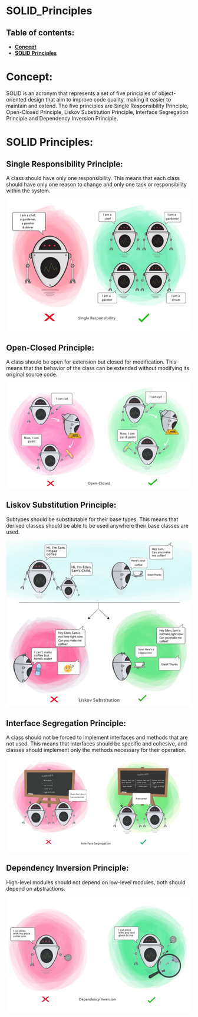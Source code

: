 # SOLID_Principles

Table of contents: 
----------------------
- [**Concept**](https://github.com/ahmed4649080/SOLID_Principles#concept)
- [**SOLID Principles**](https://github.com/ahmed4649080/SOLID_Principles#solid-principles)

# Concept: 
SOLID is an acronym that represents a set of five principles of object-oriented design that aim to improve code quality, making it easier to maintain and extend. The five principles are Single Responsibility Principle, Open-Closed Principle, Liskov Substitution Principle, Interface Segregation Principle and Dependency Inversion Principle. 

# SOLID Principles: 

Single Responsibility Principle: 
----------------------
A class should have only one responsibility. This means that each class should have only one reason to change and only one task or responsibility within the system.

![Srp image](Images/srp.png)


Open-Closed Principle: 
----------------------
A class should be open for extension but closed for modification. This means that the behavior of the class can be extended without modifying its original source code.

![Ocp image](Images/ocp.png)


Liskov Substitution Principle: 
----------------------
Subtypes should be substitutable for their base types. This means that derived classes should be able to be used anywhere their base classes are used.

![Lsp image](Images/lsp.png)


Interface Segregation Principle: 
----------------------
A class should not be forced to implement interfaces and methods that are not used. This means that interfaces should be specific and cohesive, and classes should implement only the methods necessary for their operation.

![Isp](Images/isp.png)


Dependency Inversion Principle: 
----------------------
High-level modules should not depend on low-level modules, both should depend on abstractions.

![Dip image](Images/dip.png)
